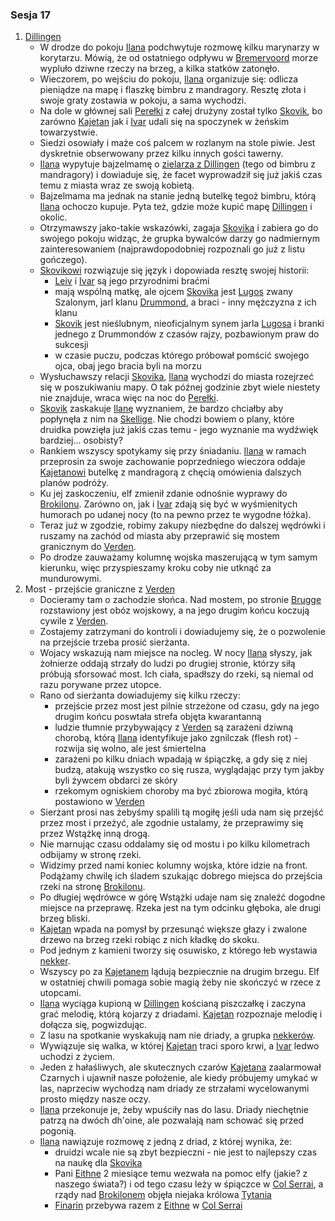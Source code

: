### Sesja 17
1. [Dillingen](#l_dillingen)
    - W drodze do pokoju [Ilana](#g_ilana) podchwytuje rozmowę kilku marynarzy w korytarzu. Mówią, że od ostatniego odpływu w [Bremervoord](#l_bremervoord) morze wypluło dziwne rzeczy na brzeg, a kilka statków zatonęło.
    - Wieczorem, po wejściu do pokoju, [Ilana](#g_ilana) organizuje się: odlicza pieniądze na mapę i flaszkę bimbru z mandragory. Resztę złota i swoje graty zostawia w pokoju, a sama wychodzi.
    - Na dole w głównej sali [Perełki](#l_perelka) z całej drużyny został tylko [Skovik](#p_skovik), bo zarówno [Kajetan](#g_kajetan) jak i [Ivar](#p_ivar) udali się na spoczynek w żeńskim towarzystwie. 
    - Siedzi osowiały i maże coś palcem w rozlanym na stole piwie. Jest dyskretnie obserwowany przez kilku innych gości tawerny.
    - [Ilana](#g_ilana) wypytuje bajzelmamę o [zielarza z Dillingen](#p_zielarz) (tego od bimbru z mandragory) i dowiaduje się, że facet wyprowadził się już jakiś czas temu z miasta wraz ze swoją kobietą. 
    - Bajzelmama ma jednak na stanie jedną butelkę tegoż bimbru, którą [Ilana](#g_ilana) ochoczo kupuje. Pyta też, gdzie może kupić mapę [Dillingen](#l_dillingen) i okolic. 
    - Otrzymawszy jako-takie wskazówki, zagaja [Skovika](#p_skovik) i zabiera go do swojego pokoju widząc, że grupka bywalców darzy go nadmiernym zainteresowaniem (najprawdopodobniej rozpoznali go już z listu gończego).
    - [Skovikowi](#p_skovik) rozwiązuje się język i dopowiada resztę swojej historii: 
        - [Leiv](#p_leiv) i [Ivar](#p_ivar) są jego przyrodnimi braćmi
        - mają wspólną matkę, ale ojcem [Skovika](#p_skovik) jest [Lugos](#p_lugos) zwany Szalonym, jarl klanu [Drummond](p_drummond), a braci - inny mężczyzna z ich klanu 
        - [Skovik](#p_skovik) jest nieślubnym, nieoficjalnym synem jarla [Lugosa](#p_lugos) i branki jednego z Drummondów z czasów rajzy, pozbawionym praw do sukcesji
        - w czasie puczu, podczas którego próbował pomścić swojego ojca, obaj jego bracia byli na morzu 
    - Wysłuchawszy relacji [Skovika](#p_skovik), [Ilana](#g_ilana) wychodzi do miasta rozejrzeć się w poszukiwaniu mapy. O tak późnej godzinie zbyt wiele niestety nie znajduje, wraca więc na noc do [Perełki](#l_perelka).
    - [Skovik](#p_skovik) zaskakuje [Ilanę](#g_ilana) wyznaniem, że bardzo chciałby aby popłynęła z nim na [Skellige](#l_wyspy_skellige). Nie chodzi bowiem o plany, które druidka powzięła już jakiś czas temu - jego wyznanie ma wydźwięk bardziej... osobisty?
    - Rankiem wszyscy spotykamy się przy śniadaniu. [Ilana](#g_ilana) w ramach przeprosin za swoje zachowanie poprzedniego wieczora oddaje [Kajetanowi](#g_kajetan) butelkę z mandragorą z chęcią omówienia dalszych planów podróży. 
    - Ku jej zaskoczeniu, elf zmienił zdanie odnośnie wyprawy do [Brokilonu](#l_brokilon). Zarówno on, jak i [Ivar](#p_ivar) zdają się być w wyśmienitych humorach po udanej nocy (to na pewno przez te wygodne łóżka).
    - Teraz już w zgodzie, robimy zakupy niezbędne do dalszej wędrówki i ruszamy na zachód od miasta aby przeprawić się mostem granicznym do [Verden](#l_verden). 
    - Po drodze zauważamy kolumnę wojska maszerującą w tym samym kierunku, więc przyspieszamy kroku coby nie utknąć za mundurowymi.
2. Most - przejście graniczne z [Verden](#l_verden)
    - Docieramy tam o zachodzie słońca. Nad mostem, po stronie [Brugge](#l_brugge) rozstawiony jest obóz wojskowy, a na jego drugim końcu koczują cywile z [Verden](#l_verden). 
    - Zostajemy zatrzymani do kontroli i dowiadujemy się, że o pozwolenie na przejście trzeba prosić sierżanta. 
    - Wojacy wskazują nam miejsce na nocleg. W nocy [Ilana](#g_ilana) słyszy, jak żołnierze oddają strzały do ludzi po drugiej stronie, którzy siłą próbują sforsować most. Ich ciała, spadłszy do rzeki, są niemal od razu porywane przez utopce.
    - Rano od sierżanta dowiadujemy się kilku rzeczy:
        - przejście przez most jest pilnie strzeżone od czasu, gdy na jego drugim końcu poswtała strefa objęta kwarantanną
        - ludzie tłumnie przybywający z [Verden](#l_verden) są zarażeni dziwną chorobą, którą [Ilana](#g_ilana) identyfikuje jako zgnilczak (flesh rot) - rozwija się wolno, ale jest śmiertelna
        - zarażeni po kilku dniach wpadają w śpiączkę, a gdy się z niej budzą, atakują wszystko co się rusza, wyglądając przy tym jakby byli żywcem obdarci ze skóry 
        - rzekomym ogniskiem choroby ma być zbiorowa mogiła, którą postawiono w [Verden](#l_verden)
    - Sierżant prosi nas żebyśmy spalili tą mogiłę jeśli uda nam się przejść przez most i przeżyć, ale zgodnie ustalamy, że przeprawimy się przez Wstążkę inną drogą.
    - Nie marnując czasu oddalamy się od mostu i po kilku kilometrach odbijamy w stronę rzeki. 
    - Widzimy przed nami koniec kolumny wojska, które idzie na front. Podążamy chwilę ich śladem szukając dobrego miejsca do przejścia rzeki na stronę [Brokilonu](#l_brokilon).
    - Po długiej wędrówce w górę Wstążki udaje nam się znaleźć dogodne miejsce na przeprawę. Rzeka jest na tym odcinku głęboka, ale drugi brzeg bliski. 
    - [Kajetan](#g_kajetan) wpada na pomysł by przesunąć większe głazy i zwalone drzewo na brzeg rzeki robiąc z nich kładkę do skoku. 
    - Pod jednym z kamieni tworzy się osuwisko, z którego łeb wystawia [nekker](#b_nekker).
    - Wszyscy po za [Kajetanem](#g_kajetan) lądują bezpiecznie na drugim brzegu. Elf w ostatniej chwili pomaga sobie magią żeby nie skończyć w rzece z utopcami.
    - [Ilana](#g_ilana) wyciąga kupioną w [Dillingen](#l_dillingen) kościaną piszczałkę i zaczyna grać melodię, którą kojarzy z driadami. [Kajetan](#g_kajetan) rozpoznaje melodię i dołącza się, pogwizdując.
    - Z lasu na spotkanie wyskakują nam nie driady, a grupka [nekkerów](#b_nekker).
    - Wywiązuje się walka, w której [Kajetan](#g_kajetan) traci sporo krwi, a [Ivar](#p_ivar) ledwo uchodzi z życiem.
    - Jeden z hałaśliwych, ale skutecznych czarów [Kajetana](#g_kajetan) zaalarmował Czarnych i ujawnił nasze położenie, ale kiedy próbujemy umykać w las, naprzeciw wychodzą nam driady ze strzałami wycelowanymi prosto między nasze oczy.
    - [Ilana](#g_ilana) przekonuje je, żeby wpuściły nas do lasu. Driady niechętnie patrzą na dwóch dh'oine, ale pozwalają nam schować się przed pogonią.
    - [Ilana](#g_ilana) nawiązuje rozmowę z jedną z driad, z której wynika, że:
        - druidzi wcale nie są zbyt bezpieczni - nie jest to najlepszy czas na naukę dla [Skovika](#p_skovik)
        - Pani [Eithne](#p_eithne) 2 miesiące temu wezwała na pomoc elfy (jakie? z naszego świata?) i od tego czasu leży w śpiączce w [Col Serrai](#l_col_serrai), a rządy nad [Brokilonem](#l_brokilon) objęła niejaka królowa [Tytania](#p_tytania)
        - [Finarin](#p_druid_finarrin) przebywa razem z [Eithne](#p_eithne) w [Col Serrai](#l_col_serrai)
